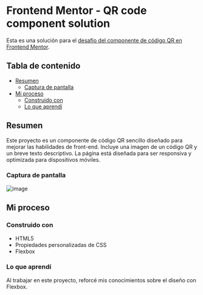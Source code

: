 # Frontend Mentor - QR code component solution

Esta es una solución para el [desafío del componente de código QR en Frontend Mentor](https://www.frontendmentor.io/challenges/qr-code-component-iux_sIO_H).

## Tabla de contenido

- [Resumen](#resumen)
  - [Captura de pantalla](#captura-de-pantalla)
- [Mi proceso](#mi-proceso)
  - [Construido con](#construido-con)
  - [Lo que aprendí](#lo-que-aprendí)

## Resumen

Este proyecto es un componente de código QR sencillo diseñado para mejorar las habilidades de front-end. Incluye una imagen de un código QR y un breve texto descriptivo. La página está diseñada para ser responsiva y optimizada para dispositivos móviles.

### Captura de pantalla

![image](https://github.com/AbiSulkes/qr-code-component/assets/132610111/0cf51674-0691-47e9-999a-3b8c67043935)

## Mi proceso

### Construido con

- HTML5
- Propiedades personalizadas de CSS
- Flexbox

### Lo que aprendí

Al trabajar en este proyecto, reforcé mis conocimientos sobre el diseño con Flexbox.
